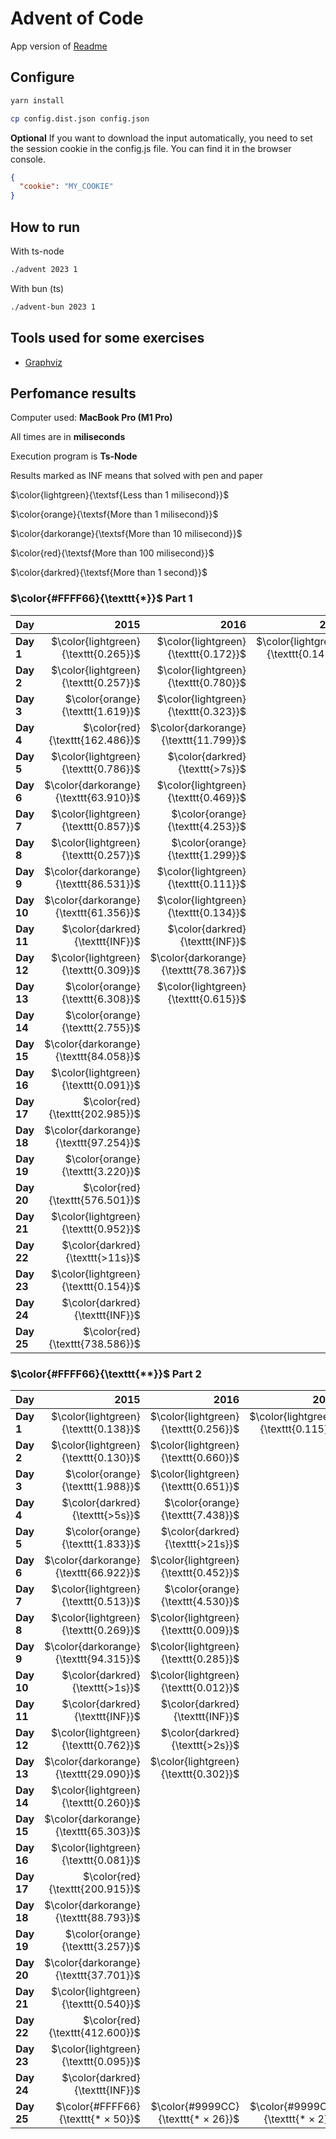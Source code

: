 # Advent of Code

App version of [Readme](./README.app.md)

## Configure

```sh
yarn install
```

```sh
cp config.dist.json config.json
```

**Optional** If you want to download the input automatically, you need to set the session cookie in the config.js file. You can find it in the browser console.

```json
{
  "cookie": "MY_COOKIE"
}
```

## How to run

With ts-node

```sh
./advent 2023 1
```

With bun (ts)

```sh
./advent-bun 2023 1
```

## Tools used for some exercises

* [Graphviz](https://graphviz.org)

## Perfomance results

Computer used: **MacBook Pro (M1 Pro)**

All times are in **miliseconds**

Execution program is **Ts-Node**

Results marked as INF means that solved with pen and paper

$\color{lightgreen}{\textsf{Less than 1 milisecond}}$

$\color{orange}{\textsf{More than 1 milisecond}}$

$\color{darkorange}{\textsf{More than 10 milisecond}}$

$\color{red}{\textsf{More than 100 milisecond}}$

$\color{darkred}{\textsf{More than 1 second}}$



### $\color{#FFFF66}{\texttt{*}}$ Part 1

| **Day**    |                              **2015** |                              **2016** |                              **2017** |                              **2018** |                              **2019** |                              **2020** |                              **2021** |                              **2022** |                              **2023** |                              **2024** |
|------------|--------------------------------------:|--------------------------------------:|--------------------------------------:|--------------------------------------:|--------------------------------------:|--------------------------------------:|--------------------------------------:|--------------------------------------:|--------------------------------------:|--------------------------------------:|
| **Day  1** |  $\color{lightgreen}{\texttt{0.265}}$ |  $\color{lightgreen}{\texttt{0.172}}$ |  $\color{lightgreen}{\texttt{0.145}}$ |                                       |                                       |                                       |                                       |  $\color{lightgreen}{\texttt{0.113}}$ |  $\color{lightgreen}{\texttt{0.668}}$ |  $\color{lightgreen}{\texttt{0.240}}$ |
| **Day  2** |  $\color{lightgreen}{\texttt{0.257}}$ |  $\color{lightgreen}{\texttt{0.780}}$ |                                       |                                       |                                       |                                       |                                       |  $\color{lightgreen}{\texttt{0.479}}$ |  $\color{lightgreen}{\texttt{0.106}}$ |  $\color{lightgreen}{\texttt{0.298}}$ |
| **Day  3** |      $\color{orange}{\texttt{1.619}}$ |  $\color{lightgreen}{\texttt{0.323}}$ |                                       |                                       |                                       |                                       |                                       |      $\color{orange}{\texttt{1.967}}$ |  $\color{lightgreen}{\texttt{0.200}}$ |  $\color{lightgreen}{\texttt{0.908}}$ |
| **Day  4** |       $\color{red}{\texttt{162.486}}$ | $\color{darkorange}{\texttt{11.799}}$ |                                       |                                       |                                       |                                       |                                       |  $\color{lightgreen}{\texttt{0.359}}$ |  $\color{lightgreen}{\texttt{0.426}}$ |      $\color{orange}{\texttt{1.457}}$ |
| **Day  5** |  $\color{lightgreen}{\texttt{0.786}}$ |       $\color{darkred}{\texttt{>7s}}$ |                                       |                                       |                                       |                                       |                                       |  $\color{lightgreen}{\texttt{0.394}}$ |  $\color{lightgreen}{\texttt{0.364}}$ |  $\color{lightgreen}{\texttt{0.177}}$ |
| **Day  6** | $\color{darkorange}{\texttt{63.910}}$ |  $\color{lightgreen}{\texttt{0.469}}$ |                                       |                                       |                                       |                                       |                                       |  $\color{lightgreen}{\texttt{0.503}}$ |  $\color{lightgreen}{\texttt{0.047}}$ |      $\color{orange}{\texttt{1.087}}$ |
| **Day  7** |  $\color{lightgreen}{\texttt{0.857}}$ |      $\color{orange}{\texttt{4.253}}$ |                                       |                                       |                                       |                                       |                                       |  $\color{lightgreen}{\texttt{0.849}}$ |      $\color{orange}{\texttt{2.683}}$ |      $\color{orange}{\texttt{1.578}}$ |
| **Day  8** |  $\color{lightgreen}{\texttt{0.257}}$ |      $\color{orange}{\texttt{1.299}}$ |                                       |                                       |                                       |                                       |                                       |  $\color{lightgreen}{\texttt{0.970}}$ |      $\color{orange}{\texttt{1.333}}$ |  $\color{lightgreen}{\texttt{0.562}}$ |
| **Day  9** | $\color{darkorange}{\texttt{86.531}}$ |  $\color{lightgreen}{\texttt{0.111}}$ |                                       |                                       |                                       |                                       |                                       |      $\color{orange}{\texttt{5.441}}$ |  $\color{lightgreen}{\texttt{0.002}}$ |                                       |
| **Day 10** | $\color{darkorange}{\texttt{61.356}}$ |  $\color{lightgreen}{\texttt{0.134}}$ |                                       |                                       |                                       |                                       |                                       |  $\color{lightgreen}{\texttt{0.095}}$ |      $\color{orange}{\texttt{1.763}}$ |                                       |
| **Day 11** |       $\color{darkred}{\texttt{INF}}$ |       $\color{darkred}{\texttt{INF}}$ |                                       |                                       |                                       |                                       |                                       |  $\color{lightgreen}{\texttt{0.298}}$ |      $\color{orange}{\texttt{7.652}}$ |                                       |
| **Day 12** |  $\color{lightgreen}{\texttt{0.309}}$ | $\color{darkorange}{\texttt{78.367}}$ |                                       |                                       |                                       |                                       |                                       |      $\color{orange}{\texttt{3.428}}$ | $\color{darkorange}{\texttt{23.652}}$ |                                       |
| **Day 13** |      $\color{orange}{\texttt{6.308}}$ |  $\color{lightgreen}{\texttt{0.615}}$ |                                       |                                       |                                       |                                       |                                       |      $\color{orange}{\texttt{2.149}}$ |      $\color{orange}{\texttt{2.605}}$ |                                       |
| **Day 14** |      $\color{orange}{\texttt{2.755}}$ |                                       |                                       |                                       |                                       |                                       |                                       |      $\color{orange}{\texttt{3.865}}$ |      $\color{orange}{\texttt{3.359}}$ |                                       |
| **Day 15** | $\color{darkorange}{\texttt{84.058}}$ |                                       |                                       |                                       |                                       |                                       |                                       |       $\color{darkred}{\texttt{>4s}}$ |  $\color{lightgreen}{\texttt{0.928}}$ |                                       |
| **Day 16** |  $\color{lightgreen}{\texttt{0.091}}$ |                                       |                                       |                                       |                                       |                                       |                                       |       $\color{darkred}{\texttt{>6s}}$ |      $\color{orange}{\texttt{6.538}}$ |                                       |
| **Day 17** |       $\color{red}{\texttt{202.985}}$ |                                       |                                       |                                       |                                       |                                       |                                       |      $\color{orange}{\texttt{7.367}}$ |       $\color{red}{\texttt{731.511}}$ |                                       |
| **Day 18** | $\color{darkorange}{\texttt{97.254}}$ |                                       |                                       |                                       |                                       |                                       |                                       |      $\color{orange}{\texttt{2.568}}$ |  $\color{lightgreen}{\texttt{0.195}}$ |                                       |
| **Day 19** |      $\color{orange}{\texttt{3.220}}$ |                                       |                                       |                                       |                                       |                                       |                                       |      $\color{darkred}{\texttt{>11s}}$ |      $\color{orange}{\texttt{1.710}}$ |                                       |
| **Day 20** |       $\color{red}{\texttt{576.501}}$ |                                       |                                       |                                       |                                       |                                       |                                       | $\color{darkorange}{\texttt{68.767}}$ | $\color{darkorange}{\texttt{11.904}}$ |                                       |
| **Day 21** |  $\color{lightgreen}{\texttt{0.952}}$ |                                       |                                       |                                       |                                       |                                       |                                       |  $\color{lightgreen}{\texttt{0.484}}$ | $\color{darkorange}{\texttt{47.542}}$ |                                       |
| **Day 22** |      $\color{darkred}{\texttt{>11s}}$ |                                       |                                       |                                       |                                       |                                       |                                       |      $\color{orange}{\texttt{2.556}}$ |       $\color{red}{\texttt{209.524}}$ |                                       |
| **Day 23** |  $\color{lightgreen}{\texttt{0.154}}$ |                                       |                                       |                                       |                                       |                                       |                                       | $\color{darkorange}{\texttt{48.819}}$ |      $\color{orange}{\texttt{1.384}}$ |                                       |
| **Day 24** |       $\color{darkred}{\texttt{INF}}$ |                                       |                                       |                                       |                                       |                                       |                                       |       $\color{darkred}{\texttt{>1s}}$ | $\color{darkorange}{\texttt{33.667}}$ |                                       |
| **Day 25** |       $\color{red}{\texttt{738.586}}$ |                                       |                                       |                                       |                                       |                                       |                                       |  $\color{lightgreen}{\texttt{0.205}}$ |       $\color{darkred}{\texttt{INF}}$ |                                       |


### $\color{#FFFF66}{\texttt{**}}$ Part 2

| **Day**    |                              **2015** |                              **2016** |                              **2017** |                              **2018** |                              **2019** |                              **2020** |                              **2021** |                              **2022** |                              **2023** |                              **2024** |
|------------|--------------------------------------:|--------------------------------------:|--------------------------------------:|--------------------------------------:|--------------------------------------:|--------------------------------------:|--------------------------------------:|--------------------------------------:|--------------------------------------:|--------------------------------------:|
| **Day  1** |  $\color{lightgreen}{\texttt{0.138}}$ |  $\color{lightgreen}{\texttt{0.256}}$ |  $\color{lightgreen}{\texttt{0.115}}$ |                                       |                                       |                                       |                                       |  $\color{lightgreen}{\texttt{0.102}}$ |      $\color{orange}{\texttt{1.652}}$ |  $\color{lightgreen}{\texttt{0.398}}$ |
| **Day  2** |  $\color{lightgreen}{\texttt{0.130}}$ |  $\color{lightgreen}{\texttt{0.660}}$ |                                       |                                       |                                       |                                       |                                       |  $\color{lightgreen}{\texttt{0.613}}$ |  $\color{lightgreen}{\texttt{0.103}}$ |  $\color{lightgreen}{\texttt{0.225}}$ |
| **Day  3** |      $\color{orange}{\texttt{1.988}}$ |  $\color{lightgreen}{\texttt{0.651}}$ |                                       |                                       |                                       |                                       |                                       |  $\color{lightgreen}{\texttt{0.325}}$ |  $\color{lightgreen}{\texttt{0.104}}$ |      $\color{orange}{\texttt{1.676}}$ |
| **Day  4** |       $\color{darkred}{\texttt{>5s}}$ |      $\color{orange}{\texttt{7.438}}$ |                                       |                                       |                                       |                                       |                                       |  $\color{lightgreen}{\texttt{0.219}}$ |  $\color{lightgreen}{\texttt{0.475}}$ |  $\color{lightgreen}{\texttt{0.616}}$ |
| **Day  5** |      $\color{orange}{\texttt{1.833}}$ |      $\color{darkred}{\texttt{>21s}}$ |                                       |                                       |                                       |                                       |                                       |  $\color{lightgreen}{\texttt{0.430}}$ |       $\color{darkred}{\texttt{>8m}}$ |      $\color{orange}{\texttt{1.045}}$ |
| **Day  6** | $\color{darkorange}{\texttt{66.922}}$ |  $\color{lightgreen}{\texttt{0.452}}$ |                                       |                                       |                                       |                                       |                                       |      $\color{orange}{\texttt{2.169}}$ |  $\color{lightgreen}{\texttt{0.041}}$ |      $\color{darkred}{\texttt{>22s}}$ |
| **Day  7** |  $\color{lightgreen}{\texttt{0.513}}$ |      $\color{orange}{\texttt{4.530}}$ |                                       |                                       |                                       |                                       |                                       |  $\color{lightgreen}{\texttt{0.451}}$ |      $\color{orange}{\texttt{5.344}}$ |      $\color{orange}{\texttt{3.656}}$ |
| **Day  8** |  $\color{lightgreen}{\texttt{0.269}}$ |  $\color{lightgreen}{\texttt{0.009}}$ |                                       |                                       |                                       |                                       |                                       |      $\color{orange}{\texttt{3.299}}$ |      $\color{orange}{\texttt{6.380}}$ |  $\color{lightgreen}{\texttt{0.680}}$ |
| **Day  9** | $\color{darkorange}{\texttt{94.315}}$ |  $\color{lightgreen}{\texttt{0.285}}$ |                                       |                                       |                                       |                                       |                                       |      $\color{orange}{\texttt{6.718}}$ |  $\color{lightgreen}{\texttt{0.001}}$ |                                       |
| **Day 10** |       $\color{darkred}{\texttt{>1s}}$ |  $\color{lightgreen}{\texttt{0.012}}$ |                                       |                                       |                                       |                                       |                                       |  $\color{lightgreen}{\texttt{0.186}}$ |      $\color{orange}{\texttt{6.533}}$ |                                       |
| **Day 11** |       $\color{darkred}{\texttt{INF}}$ |       $\color{darkred}{\texttt{INF}}$ |                                       |                                       |                                       |                                       |                                       | $\color{darkorange}{\texttt{46.745}}$ |      $\color{orange}{\texttt{5.165}}$ |                                       |
| **Day 12** |  $\color{lightgreen}{\texttt{0.762}}$ |       $\color{darkred}{\texttt{>2s}}$ |                                       |                                       |                                       |                                       |                                       |      $\color{orange}{\texttt{3.141}}$ |       $\color{red}{\texttt{528.548}}$ |                                       |
| **Day 13** | $\color{darkorange}{\texttt{29.090}}$ |  $\color{lightgreen}{\texttt{0.302}}$ |                                       |                                       |                                       |                                       |                                       |      $\color{orange}{\texttt{1.099}}$ |  $\color{lightgreen}{\texttt{0.569}}$ |                                       |
| **Day 14** |  $\color{lightgreen}{\texttt{0.260}}$ |                                       |                                       |                                       |                                       |                                       |                                       | $\color{darkorange}{\texttt{16.992}}$ |       $\color{red}{\texttt{482.525}}$ |                                       |
| **Day 15** | $\color{darkorange}{\texttt{65.303}}$ |                                       |                                       |                                       |                                       |                                       |                                       |      $\color{darkred}{\texttt{>26s}}$ |      $\color{orange}{\texttt{1.341}}$ |                                       |
| **Day 16** |  $\color{lightgreen}{\texttt{0.081}}$ |                                       |                                       |                                       |                                       |                                       |                                       |       $\color{darkred}{\texttt{>3m}}$ |       $\color{darkred}{\texttt{>1s}}$ |                                       |
| **Day 17** |       $\color{red}{\texttt{200.915}}$ |                                       |                                       |                                       |                                       |                                       |                                       |      $\color{orange}{\texttt{6.637}}$ |       $\color{darkred}{\texttt{>2s}}$ |                                       |
| **Day 18** | $\color{darkorange}{\texttt{88.793}}$ |                                       |                                       |                                       |                                       |                                       |                                       |      $\color{orange}{\texttt{5.666}}$ |  $\color{lightgreen}{\texttt{0.112}}$ |                                       |
| **Day 19** |      $\color{orange}{\texttt{3.257}}$ |                                       |                                       |                                       |                                       |                                       |                                       |       $\color{darkred}{\texttt{>3m}}$ |      $\color{orange}{\texttt{2.112}}$ |                                       |
| **Day 20** | $\color{darkorange}{\texttt{37.701}}$ |                                       |                                       |                                       |                                       |                                       |                                       |       $\color{red}{\texttt{803.713}}$ | $\color{darkorange}{\texttt{17.168}}$ |                                       |
| **Day 21** |  $\color{lightgreen}{\texttt{0.540}}$ |                                       |                                       |                                       |                                       |                                       |                                       |  $\color{lightgreen}{\texttt{0.616}}$ |      $\color{darkred}{\texttt{>18s}}$ |                                       |
| **Day 22** |       $\color{red}{\texttt{412.600}}$ |                                       |                                       |                                       |                                       |                                       |                                       |      $\color{orange}{\texttt{2.249}}$ |       $\color{darkred}{\texttt{>1m}}$ |                                       |
| **Day 23** |  $\color{lightgreen}{\texttt{0.095}}$ |                                       |                                       |                                       |                                       |                                       |                                       |       $\color{darkred}{\texttt{>1s}}$ |       $\color{darkred}{\texttt{>5s}}$ |                                       |
| **Day 24** |       $\color{darkred}{\texttt{INF}}$ |                                       |                                       |                                       |                                       |                                       |                                       |       $\color{darkred}{\texttt{>3s}}$ |       $\color{darkred}{\texttt{>6s}}$ |                                       |
| **Day 25** |    $\color{#FFFF66}{\texttt{* × 50}}$ |    $\color{#9999CC}{\texttt{* × 26}}$ |     $\color{#9999CC}{\texttt{* × 2}}$ |                                       |                                       |                                       |                                       |    $\color{#FFFF66}{\texttt{* × 50}}$ |    $\color{#FFFF66}{\texttt{* × 50}}$ |    $\color{#9999CC}{\texttt{* × 16}}$ |
